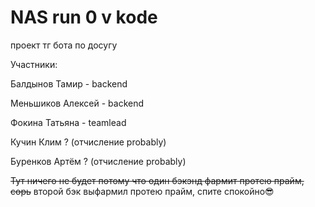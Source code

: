 # NAS run 0 v kode
проект тг бота по досугу

Участники:

Балдынов Тамир - backend

Меньшиков Алексей - backend

Фокина Татьяна - teamlead

Кучин Клим ? (отчисление probably)

Буренков Артём ? (отчисление probably)

~~Тут ничего не будет потому что один бэкэнд фармит протею прайм, сорь~~
второй бэк выфармил протею прайм, спите спокойно😎
